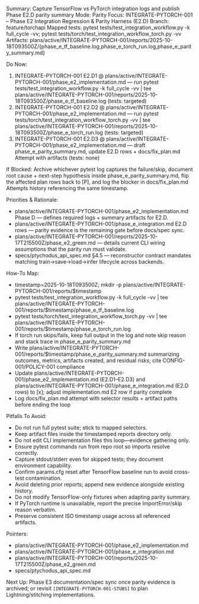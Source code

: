 Summary: Capture TensorFlow vs PyTorch integration logs and publish Phase E2.D parity summary
Mode: Parity
Focus: INTEGRATE-PYTORCH-001 – Phase E2 Integration Regression & Parity Harness (E2.D)
Branch: feature/torchapi
Mapped tests: pytest tests/test_integration_workflow.py -k full_cycle -vv; pytest tests/torch/test_integration_workflow_torch.py -vv
Artifacts: plans/active/INTEGRATE-PYTORCH-001/reports/2025-10-18T093500Z/{phase_e_tf_baseline.log,phase_e_torch_run.log,phase_e_parity_summary.md}

Do Now:
1. INTEGRATE-PYTORCH-001 E2.D1 @ plans/active/INTEGRATE-PYTORCH-001/phase_e2_implementation.md — run pytest tests/test_integration_workflow.py -k full_cycle -vv | tee plans/active/INTEGRATE-PYTORCH-001/reports/2025-10-18T093500Z/phase_e_tf_baseline.log (tests: targeted)
2. INTEGRATE-PYTORCH-001 E2.D2 @ plans/active/INTEGRATE-PYTORCH-001/phase_e2_implementation.md — run pytest tests/torch/test_integration_workflow_torch.py -vv | tee plans/active/INTEGRATE-PYTORCH-001/reports/2025-10-18T093500Z/phase_e_torch_run.log (tests: targeted)
3. INTEGRATE-PYTORCH-001 E2.D3 @ plans/active/INTEGRATE-PYTORCH-001/phase_e2_implementation.md — draft phase_e_parity_summary.md, update E2.D rows + docs/fix_plan.md Attempt with artifacts (tests: none)

If Blocked: Archive whichever pytest log captures the failure/skip, document root cause + next-step hypothesis inside phase_e_parity_summary.md, flip the affected plan rows back to [P], and log the blocker in docs/fix_plan.md Attempts history referencing the same timestamp.

Priorities & Rationale:
- plans/active/INTEGRATE-PYTORCH-001/phase_e2_implementation.md Phase D — defines required logs + summary artifacts for E2.D.
- plans/active/INTEGRATE-PYTORCH-001/phase_e_integration.md E2.D rows — parity evidence is the remaining gate before docs/spec sync.
- plans/active/INTEGRATE-PYTORCH-001/reports/2025-10-17T215500Z/phase_e2_green.md — details current CLI wiring assumptions that the parity run must validate.
- specs/ptychodus_api_spec.md §4.5 — reconstructor contract mandates matching train→save→load→infer lifecycle across backends.

How-To Map:
- timestamp=2025-10-18T093500Z; mkdir -p plans/active/INTEGRATE-PYTORCH-001/reports/$timestamp
- pytest tests/test_integration_workflow.py -k full_cycle -vv | tee plans/active/INTEGRATE-PYTORCH-001/reports/$timestamp/phase_e_tf_baseline.log
- pytest tests/torch/test_integration_workflow_torch.py -vv | tee plans/active/INTEGRATE-PYTORCH-001/reports/$timestamp/phase_e_torch_run.log
- If torch run skips/fails, keep full output in the log and note skip reason and stack trace in phase_e_parity_summary.md
- Write plans/active/INTEGRATE-PYTORCH-001/reports/$timestamp/phase_e_parity_summary.md summarizing outcomes, metrics, artifacts created, and residual risks; cite CONFIG-001/POLICY-001 compliance
- Update plans/active/INTEGRATE-PYTORCH-001/phase_e2_implementation.md (E2.D1–E2.D3) and plans/active/INTEGRATE-PYTORCH-001/phase_e_integration.md (E2.D rows) to [x]; adjust implementation.md E2 row if parity complete
- Log docs/fix_plan.md attempt with selector results + artifact paths before ending the loop

Pitfalls To Avoid:
- Do not run full pytest suite; stick to mapped selectors.
- Keep artifact files inside the timestamped reports directory only.
- Do not edit CLI implementation files this loop—evidence gathering only.
- Ensure pytest commands run from repo root so imports resolve correctly.
- Capture stdout/stderr even for skipped tests; they document environment capability.
- Confirm params.cfg reset after TensorFlow baseline run to avoid cross-test contamination.
- Avoid deleting prior reports; append new evidence alongside existing history.
- Do not modify TensorFlow-only fixtures when adapting parity summary.
- If PyTorch runtime is unavailable, report the precise ImportError/skip reason verbatim.
- Preserve consistent ISO timestamp usage across all referenced artifacts.

Pointers:
- plans/active/INTEGRATE-PYTORCH-001/phase_e2_implementation.md
- plans/active/INTEGRATE-PYTORCH-001/phase_e_integration.md
- plans/active/INTEGRATE-PYTORCH-001/reports/2025-10-17T215500Z/phase_e2_green.md
- specs/ptychodus_api_spec.md

Next Up: Phase E3 documentation/spec sync once parity evidence is archived; or revisit `[INTEGRATE-PYTORCH-001-STUBS]` to plan Lightning/stitching implementations.
